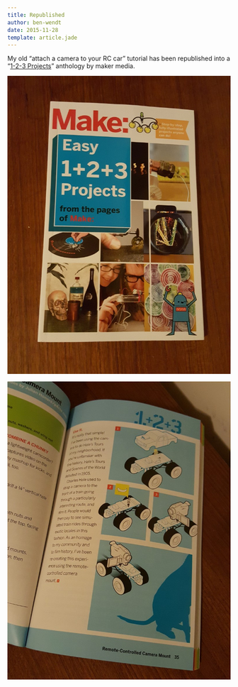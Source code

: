```yaml
---
title: Republished
author: ben-wendt
date: 2015-11-28
template: article.jade
---
```


My old “attach a camera to your RC car” tutorial has been republished into a “[1-2-3 Projects](http://www.amazon.com/exec/obidos/ASIN/1680450441/boingboing)” anthology by maker media.

<span class="more"></span>

![make 1-2-3 Projects](1.jpg)

![make 1-2-3 Projects](2.jpg)
